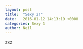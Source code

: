 ```yaml
---
layout: post
title:  "Sexy 2!"
date:   2016-01-12 14:13:19 +0000
categories: Sexy 1
author: Neil
---
```


zxz